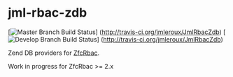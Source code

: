 jml-rbac-zdb
============

[![Master Branch Build Status](https://secure.travis-ci.org/jmleroux/JmlRbacZdb.png?branch=master)]
(http://travis-ci.org/jmleroux/JmlRbacZdb)
[![Develop Branch Build Status](https://secure.travis-ci.org/jmleroux/JmlRbacZdb.png?branch=develop)]
(http://travis-ci.org/jmleroux/JmlRbacZdb)

Zend DB providers for [ZfcRbac](https://github.com/ZF-Commons/zfc-rbac).

Work in progress for ZfcRbac >= 2.x

